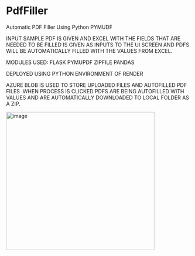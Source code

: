 # PdfFiller
Automatic PDF Filler Using Python PYMUDF

INPUT SAMPLE PDF IS GIVEN AND EXCEL WITH THE FIELDS THAT ARE NEEDED TO BE FILLED IS GIVEN AS INPUTS TO THE UI SCREEN AND PDFS WILL BE AUTOMATICALLY FILLED WITH THE VALUES FROM EXCEL.

MODULES USED:
FLASK
PYMUPDF
ZIPFILE
PANDAS

DEPLOYED USING PYTHON ENVIRONMENT OF RENDER

AZURE BLOB IS USED TO STORE UPLOADED FILES AND AUTOFILLED PDF FILES .WHEN PROCESS IS CLICKED PDFS ARE BEING AUTOFILLED WITH VALUES AND ARE AUTOMATICALLY DOWNLOADED TO LOCAL FOLDER AS A ZIP.


<img width="405" height="376" alt="image" src="https://github.com/user-attachments/assets/db954b4a-215f-4cd9-809e-0e8daf4da3ef" />

